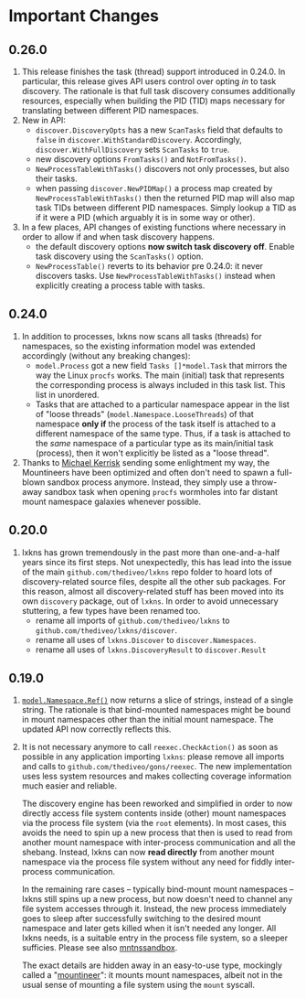 # Important Changes

## 0.26.0

1. This release finishes the task (thread) support introduced in 0.24.0. In
   particular, this release gives API users control over opting _in_ to task
   discovery. The rationale is that full task discovery consumes additionally
   resources, especially when building the PID (TID) maps necessary for
   translating between different PID namespaces.
2. New in API:
   - `discover.DiscoveryOpts` has a new `ScanTasks` field that defaults to
     `false` in `discover.WithStandardDiscovery`. Accordingly,
     `discover.WithFullDiscovery` sets `ScanTasks` to `true`.
   - new discovery options `FromTasks()` and `NotFromTasks()`.
   - `NewProcessTableWithTasks()` discovers not only processes, but also their
     tasks.
   - when passing `discover.NewPIDMap()` a process map created by
     `NewProcessTableWithTasks()` then the returned PID map will also map task
     TIDs between different PID namespaces. Simply lookup a TID as if it were a
     PID (which arguably it is in some way or other).
3. In a few places, API changes of existing functions where necessary in order
   to allow if and when task discovery happens.
   - the default discovery options **now switch task discovery off**. Enable
     task discovery using the `ScanTasks()` option.
   - `NewProcessTable()` reverts to its behavior pre 0.24.0: it never discovers
     tasks. Use `NewProcessTableWithTasks()` instead when explicitly creating a
     process table with tasks.

## 0.24.0

1. In addition to processes, lxkns now scans all tasks (threads) for namespaces,
   so the existing information model was extended accordingly (without any
   breaking changes):
   - `model.Process` got a new field `Tasks []*model.Task` that mirrors the way
     the Linux `procfs` works. The main (initial) task that represents the
     corresponding process is always included in this task list. This list in
     unordered.
   - Tasks that are attached to a particular namespace appear in the list of
     "loose threads" (`model.Namespace.LooseThreads`) of that namespace **only
     if** the process of the task itself is attached to a different namespace of
     the same type. Thus, if a task is attached to the _same_ namespace of a
     particular type as its main/initial task (process), then it won't
     explicitly be listed as a "loose thread".
2. Thanks to [Michael Kerrisk](https://www.man7.org/) sending some enlightment
   my way, the Mountineers have been optimized and often don't need to spawn a
   full-blown sandbox process anymore. Instead, they simply use a throw-away
   sandbox task when opening `procfs` wormholes into far distant mount namespace
   galaxies whenever possible.

## 0.20.0

1. lxkns has grown tremendously in the past more than one-and-a-half years since
   its first steps. Not unexpectedly, this has lead into the issue of the main
   `github.com/thediveo/lxkns` repo folder to hoard lots of discovery-related
   source files, despite all the other sub packages. For this reason, almost all
   discovery-related stuff has been moved into its own `discovery` package, out
   of `lxkns`. In order to avoid unnecessary stuttering, a few types have been
   renamed too.
   - rename all imports of `github.com/thediveo/lxkns` to
     `github.com/thediveo/lxkns/discover`.
   - rename all uses of `lxkns.Discover` to `discover.Namespaces`.
   - rename all uses of `lxkns.DiscoveryResult` to `discover.Result`

## 0.19.0

1. [`model.Namespace.Ref()`](https://pkg.go.dev/github.com/thediveo/lxkns/model#Namespace)
   now returns a slice of strings, instead of a single string. The rationale is
   that bind-mounted namespaces might be bound in mount namespaces other than
   the initial mount namespace. The updated API now correctly reflects this.

2. It is not necessary anymore to call `reexec.CheckAction()` as soon as
   possible in any application importing `lxkns`: please remove all imports and
   calls to `github.com/thediveo/gons/reexec`. The new implementation uses less
   system resources and makes collecting coverage information much easier and
   reliable.

   <div class="backgroundinfo">

   The discovery engine has been reworked and simplified in order to now
   directly access file system contents inside (other) mount namespaces via the
   process file system (via the `root` elements). In most cases, this avoids the
   need to spin up a new process that then is used to read from another mount
   namespace with inter-process communication and all the shebang. Instead,
   lxkns can now **read directly** from another mount namespace via the process
   file system without any need for fiddly inter-process communication.

   In the remaining rare cases – typically bind-mount mount namespaces – lxkns
   still spins up a new process, but now doesn't need to channel any file system
   accesses through it. Instead, the new process immediately goes to sleep after
   successfully switching to the desired mount namespace and later gets killed
   when it isn't needed any longer. All lxkns needs, is a suitable entry in the
   process file system, so a sleeper sufficies. Please see also
   [mntnssandbox](mntnssandbox).

   The exact details are hidden away in an easy-to-use type, mockingly called a
   "[mountineer](mountineers)": it mounts mount namespaces, albeit not in the
   usual sense of mounting a file system using the `mount` syscall.

   </div>
